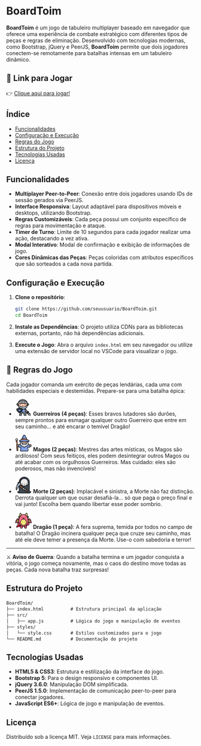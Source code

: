 
# BoardToim

**BoardToim** é um jogo de tabuleiro multiplayer baseado em navegador que oferece uma experiência de combate estratégico com diferentes tipos de peças e regras de eliminação. Desenvolvido com tecnologias modernas, como Bootstrap, jQuery e PeerJS, **BoardToim** permite que dois jogadores conectem-se remotamente para batalhas intensas em um tabuleiro dinâmico.

## 🚀 Link para Jogar

👉 [Clique aqui para jogar!](https://tonicjunior.github.io/BoardToim/)

## Índice

- [Funcionalidades](#funcionalidades)
- [Configuração e Execução](#configuração-e-execução)
- [Regras do Jogo](#regras-do-jogo)
- [Estrutura do Projeto](#estrutura-do-projeto)
- [Tecnologias Usadas](#tecnologias-usadas)
- [Licença](#licença)

## Funcionalidades

- **Multiplayer Peer-to-Peer**: Conexão entre dois jogadores usando IDs de sessão gerados via PeerJS.
- **Interface Responsiva**: Layout adaptável para dispositivos móveis e desktops, utilizando Bootstrap.
- **Regras Customizáveis**: Cada peça possui um conjunto específico de regras para movimentação e ataque.
- **Timer de Turno**: Limite de 10 segundos para cada jogador realizar uma ação, destacando a vez ativa.
- **Modal Interativo**: Modal de confirmação e exibição de informações de jogo.
- **Cores Dinâmicas das Peças**: Peças coloridas com atributos específicos que são sorteados a cada nova partida.

## Configuração e Execução

1. **Clone o repositório**:
   ```bash
   git clone https://github.com/seuusuario/BoardToim.git
   cd BoardToim
   ```

2. **Instale as Dependências**: O projeto utiliza CDNs para as bibliotecas externas, portanto, não há dependências adicionais.

3. **Execute o Jogo**:
   Abra o arquivo `index.html` em seu navegador ou utilize uma extensão de servidor local no VSCode para visualizar o jogo.

## 🏰 Regras do Jogo

Cada jogador comanda um exército de peças lendárias, cada uma com habilidades especiais e destemidas. Prepare-se para uma batalha épica:

- <img src="src/assets/c.png" width="44" alt="Guerreiro"> **Guerreiros (4 peças)**: Esses bravos lutadores são durões, sempre prontos para esmagar qualquer outro Guerreiro que entre em seu caminho... e até encarar o temível Dragão!

- <img src="src/assets/m.png" width="44" alt="Mago"> **Magos (2 peças)**: Mestres das artes místicas, os Magos são ardilosos! Com seus feitiços, eles podem desintegrar outros Magos ou até acabar com os orgulhosos Guerreiros. Mas cuidado: eles são poderosos, mas não invencíveis!

- <img src="src/assets/f.png" width="44" alt="Morte"> **Morte (2 peças)**: Implacável e sinistra, a Morte não faz distinção. Derrota qualquer um que ousar desafiá-la... só que paga o preço final e vai junto! Escolha bem quando libertar esse poder sombrio.

- <img src="src/assets/d.png" width="44" alt="Dragão"> **Dragão (1 peça)**: A fera suprema, temida por todos no campo de batalha! O Dragão incinera qualquer peça que cruze seu caminho, mas até ele deve temer a presença da Morte. Use-o com sabedoria e terror!

---

⚔️ **Aviso de Guerra**: Quando a batalha termina e um jogador conquista a vitória, o jogo começa novamente, mas o caos do destino move todas as peças. Cada nova batalha traz surpresas!


## Estrutura do Projeto

```plaintext
BoardToim/
├── index.html          # Estrutura principal da aplicação
├── src/
│   ├── app.js          # Lógica do jogo e manipulação de eventos
├── styles/
│   └── style.css       # Estilos customizados para o jogo
└── README.md           # Documentação do projeto
```

## Tecnologias Usadas

- **HTML5 & CSS3**: Estrutura e estilização da interface do jogo.
- **Bootstrap 5**: Para o design responsivo e componentes UI.
- **jQuery 3.6.0**: Manipulação DOM simplificada.
- **PeerJS 1.5.0**: Implementação de comunicação peer-to-peer para conectar jogadores.
- **JavaScript ES6+**: Lógica de jogo e manipulação de eventos.

## Licença

Distribuído sob a licença MIT. Veja `LICENSE` para mais informações.

